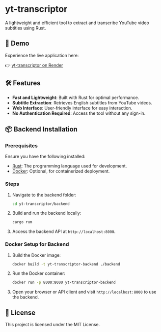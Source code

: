 # yt-transcriptor

A lightweight and efficient tool to extract and transcribe YouTube video subtitles using Rust.

## 🚀 Demo

Experience the live application here:

👉 [yt-transcriptor on Render](https://yt-transcriptor-aq4c.onrender.com)

## 🛠️ Features

* **Fast and Lightweight**: Built with Rust for optimal performance.
* **Subtitle Extraction**: Retrieves English subtitles from YouTube videos.
* **Web Interface**: User-friendly interface for easy interaction.
* **No Authentication Required**: Access the tool without any sign-in.

## 📦 Backend Installation

### Prerequisites

Ensure you have the following installed:

* [Rust](https://www.rust-lang.org/): The programming language used for development.
* [Docker](https://www.docker.com/): Optional, for containerized deployment.

### Steps

1. Navigate to the backend folder:

   ```bash
   cd yt-transcriptor/backend
   ```

2. Build and run the backend locally:

   ```bash
   cargo run
   ```

3. Access the backend API at `http://localhost:8000`.

### Docker Setup for Backend

1. Build the Docker image:

   ```bash
   docker build -t yt-transcriptor-backend ./backend
   ```

2. Run the Docker container:

   ```bash
   docker run -p 8000:8000 yt-transcriptor-backend
   ```

3. Open your browser or API client and visit `http://localhost:8000` to use the backend.

## 📝 License

This project is licensed under the MIT License.
